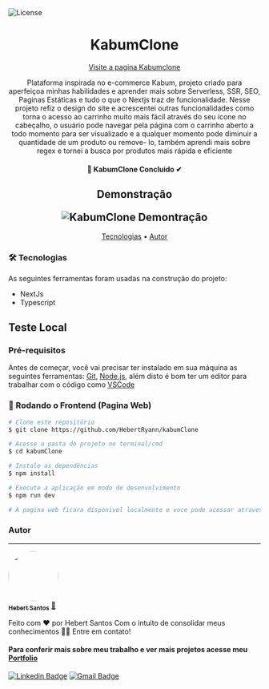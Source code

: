 <img alt="License" src="https://img.shields.io/badge/license-MIT-brightgreen">

<h1 align="center" color="#ff9000">
  KabumClone
</h1>
<div align="center">
    <a href="https://kabum-clone.vercel.app/">Visite a pagina Kabumclone</a>
</div>

<p align="center">
Plataforma inspirada no e-commerce Kabum, projeto criado para aperfeiçoa minhas habilidades e aprender mais sobre Serverless, SSR, SEO, Paginas Estáticas e tudo o que o Nextjs traz de funcionalidade. Nesse projeto refiz o design do site e acrescentei outras funcionalidades como torna o acesso ao carrinho muito mais fácil através do seu ícone no cabeçalho, o usuário pode navegar pela página com o carrinho aberto a todo momento para ser visualizado e a qualquer momento pode diminuir a quantidade de um produto ou remove- lo, também aprendi mais sobre regex e tornei a busca por produtos mais rápida e eficiente</p>

<h4 align="center"> 
🚀 KabumClone Concluido ✔
</h4>


<h2 align="center">
  <p>Demonstração</p>
  <img alt="KabumClone Demontração" src="src/assets/kabumclonedemo.gif"/>
</h2>


<p align="center">
 <a href="#-tecnologias">Tecnologias</a> • 
 <a href="#autor">Autor</a>
</p>

### 🛠 Tecnologias

As seguintes ferramentas foram usadas na construção do projeto:

- NextJs
- Typescript

## Teste Local
### Pré-requisitos

Antes de começar, você vai precisar ter instalado em sua máquina as seguintes ferramentas:
[Git](https://git-scm.com), [Node.js](https://nodejs.org/en/), além disto é bom ter um editor para trabalhar com o código como [VSCode](https://code.visualstudio.com/)

### 🎲 Rodando o Frontend (Pagina Web)

```bash
# Clone este repositório
$ git clone https://github.com/HebertRyann/kabumClone

# Acesse a pasta do projeto no terminal/cmd
$ cd kabumClone

# Instale as dependências
$ npm install

# Execute a aplicação em modo de desenvolvimento
$ npm run dev

# A pagina web ficara disponivel localmente e voce pode acessar atraves de <http://localhost:3000>
```

### Autor
---

<a href="https://www.linkedin.com/in/hebertryansantos/">
 <img style="border-radius: 50%;" src="https://avatars.githubusercontent.com/u/58072948?v=4" width="100px;" alt=""/>
 <br />
 <sub><b>Hebert Santos</b></sub></a> <a href="https://www.linkedin.com/in/hebertryansantos/" title="Perfil">🚀</a>

Feito com ❤️ por Hebert Santos Com o intuito de consolidar meus conhecimentos 👋🏽 Entre em contato!
#### Para conferir mais sobre meu trabalho e ver mais projetos acesse meu [Portfolio](https://hebertryann.github.io/portfolio/)

[![Linkedin Badge](https://img.shields.io/badge/-Hebert-blue?style=flat-square&logo=Linkedin&logoColor=white&link=https://www.linkedin.com/in/hebertryansantos/)](https://www.linkedin.com/in/hebertryansantos/) 
[![Gmail Badge](https://img.shields.io/badge/-hebertryann40@gmail.com-c14438?style=flat-square&logo=Gmail&logoColor=white&link=mailto:hebertryann40@gmail.com)](mailto:hebertryann40@gmail.com)
